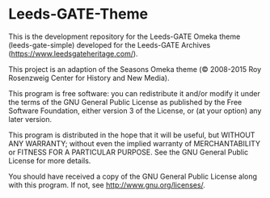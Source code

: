 # Leeds-GATE-Theme

This is the development repository for the Leeds-GATE Omeka theme (leeds-gate-simple) developed for the Leeds-GATE Archives (https://www.leedsgateheritage.com/).

This project is an adaption of the Seasons Omeka theme (© 2008-2015 Roy Rosenzweig Center for History and New Media).

This program is free software: you can redistribute it and/or modify it under the terms of the GNU General Public License as published by the Free Software Foundation, either version 3 of the License, or (at your option) any later version.

This program is distributed in the hope that it will be useful, but WITHOUT ANY WARRANTY; without even the implied warranty of MERCHANTABILITY or FITNESS FOR A PARTICULAR PURPOSE. See the GNU General Public License for more details.

You should have received a copy of the GNU General Public License along with this program. If not, see http://www.gnu.org/licenses/.

